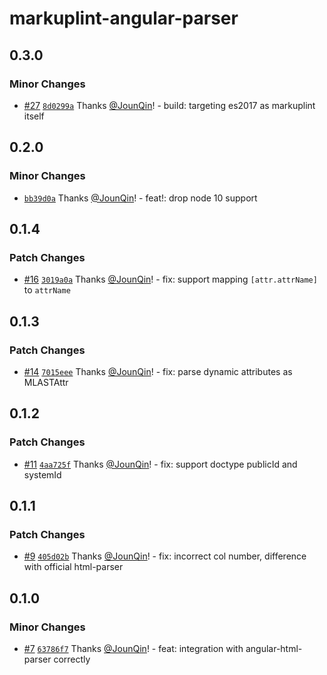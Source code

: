 # markuplint-angular-parser

## 0.3.0

### Minor Changes

- [#27](https://github.com/rx-ts/markuplint/pull/27) [`8d0299a`](https://github.com/rx-ts/markuplint/commit/8d0299ab80e9495a2aac852a4e48d071e8594eaf) Thanks [@JounQin](https://github.com/JounQin)! - build: targeting es2017 as markuplint itself

## 0.2.0

### Minor Changes

- [`bb39d0a`](https://github.com/rx-ts/markuplint/commit/bb39d0ad3a68503141a78593aa46e49b1ba2ab06) Thanks [@JounQin](https://github.com/JounQin)! - feat!: drop node 10 support

## 0.1.4

### Patch Changes

- [#16](https://github.com/rx-ts/markuplint/pull/16) [`3019a0a`](https://github.com/rx-ts/markuplint/commit/3019a0ac3a1b4eaef1cd11c24cc6f06aaf39112a) Thanks [@JounQin](https://github.com/JounQin)! - fix: support mapping `[attr.attrName]` to `attrName`

## 0.1.3

### Patch Changes

- [#14](https://github.com/rx-ts/markuplint/pull/14) [`7015eee`](https://github.com/rx-ts/markuplint/commit/7015eee1d298a44eed9297a094d6513d11446749) Thanks [@JounQin](https://github.com/JounQin)! - fix: parse dynamic attributes as MLASTAttr

## 0.1.2

### Patch Changes

- [#11](https://github.com/rx-ts/markuplint/pull/11) [`4aa725f`](https://github.com/rx-ts/markuplint/commit/4aa725ff49b50ff9e31e3e982b8a6a15a87820bc) Thanks [@JounQin](https://github.com/JounQin)! - fix: support doctype publicId and systemId

## 0.1.1

### Patch Changes

- [#9](https://github.com/rx-ts/markuplint/pull/9) [`405d02b`](https://github.com/rx-ts/markuplint/commit/405d02b5cbe5b5077996da83b6f2d403770e5316) Thanks [@JounQin](https://github.com/JounQin)! - fix: incorrect col number, difference with official html-parser

## 0.1.0

### Minor Changes

- [#7](https://github.com/rx-ts/markuplint/pull/7) [`63786f7`](https://github.com/rx-ts/markuplint/commit/63786f77ce5379432a250c6efe61fa23708825f5) Thanks [@JounQin](https://github.com/JounQin)! - feat: integration with angular-html-parser correctly
